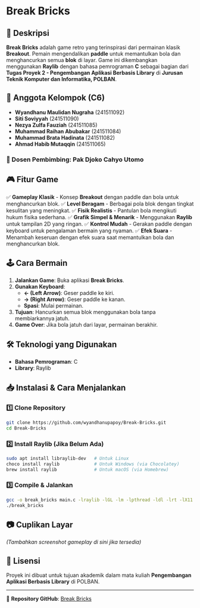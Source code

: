 # Break Bricks

## 📌 Deskripsi
**Break Bricks** adalah game retro yang terinspirasi dari permainan klasik **Breakout**. Pemain mengendalikan **paddle** untuk memantulkan bola dan menghancurkan semua **blok** di layar. Game ini dikembangkan menggunakan **Raylib** dengan bahasa pemrograman **C** sebagai bagian dari **Tugas Proyek 2 - Pengembangan Aplikasi Berbasis Library** di **Jurusan Teknik Komputer dan Informatika, POLBAN**.

## 👥 Anggota Kelompok (C6)
- **Wyandhanu Maulidan Nugraha** (241511092)
- **Siti Soviyyah** (241511090)
- **Nezya Zulfa Fauziah** (241511085)
- **Muhammad Raihan Abubakar** (241511084)
- **Muhammad Brata Hadinata** (241511082)
- **Ahmad Habib Mutaqqin** (241511065)

### 📌 Dosen Pembimbing: **Pak Djoko Cahyo Utomo**

## 🎮 Fitur Game
✅ **Gameplay Klasik** - Konsep **Breakout** dengan paddle dan bola untuk menghancurkan blok.
✅ **Level Beragam** - Berbagai pola blok dengan tingkat kesulitan yang meningkat.
✅ **Fisik Realistis** - Pantulan bola mengikuti hukum fisika sederhana.
✅ **Grafik Simpel & Menarik** - Menggunakan **Raylib** untuk tampilan 2D yang ringan.
✅ **Kontrol Mudah** - Gerakan paddle dengan keyboard untuk pengalaman bermain yang nyaman.
✅ **Efek Suara** - Menambah keseruan dengan efek suara saat memantulkan bola dan menghancurkan blok.

## 🕹️ Cara Bermain
1. **Jalankan Game**: Buka aplikasi **Break Bricks**.
2. **Gunakan Keyboard**:
   - **← (Left Arrow)**: Geser paddle ke kiri.
   - **→ (Right Arrow)**: Geser paddle ke kanan.
   - **Spasi**: Mulai permainan.
3. **Tujuan**: Hancurkan semua blok menggunakan bola tanpa membiarkannya jatuh.
4. **Game Over**: Jika bola jatuh dari layar, permainan berakhir.

## 🛠️ Teknologi yang Digunakan
- **Bahasa Pemrograman**: C
- **Library**: Raylib

## 📥 Instalasi & Cara Menjalankan
### 1️⃣ Clone Repository
```bash
git clone https://github.com/wyandhanupapoy/Break-Bricks.git
cd Break-Bricks
```

### 2️⃣ Install Raylib (Jika Belum Ada)
```bash
sudo apt install libraylib-dev   # Untuk Linux
choco install raylib             # Untuk Windows (via Chocolatey)
brew install raylib              # Untuk macOS (via Homebrew)
```

### 3️⃣ Compile & Jalankan
```bash
gcc -o break_bricks main.c -lraylib -lGL -lm -lpthread -ldl -lrt -lX11
./break_bricks
```

## 📷 Cuplikan Layar
*(Tambahkan screenshot gameplay di sini jika tersedia)*

## 📜 Lisensi
Proyek ini dibuat untuk tujuan akademik dalam mata kuliah **Pengembangan Aplikasi Berbasis Library** di POLBAN.

---
📌 **Repository GitHub**: [Break Bricks](https://github.com/wyandhanupapoy/Break-Bricks)

